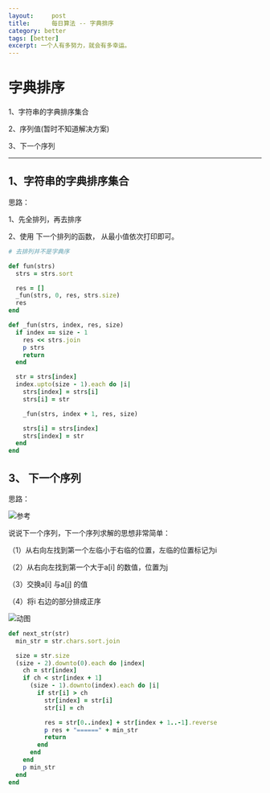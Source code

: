 ```yaml
---
layout:     post
title:      每日算法 -- 字典排序
category: better
tags: [better]
excerpt: 一个人有多努力，就会有多幸运。
---
```


字典排序
=======================================

1、字符串的字典排序集合

2、序列值(暂时不知道解决方案)

3、下一个序列

-----------------------------------

1、字符串的字典排序集合
-------------------------

思路：

  1、先全排列，再去排序

  2、使用 下一个排列的函数， 从最小值依次打印即可。

```ruby
# 去排列并不是字典序

def fun(strs)
  strs = strs.sort

  res = []
  _fun(strs, 0, res, strs.size)
  res
end

def _fun(strs, index, res, size)
  if index == size - 1
    res << strs.join
    p strs
    return
  end

  str = strs[index]
  index.upto(size - 1).each do |i|
    strs[index] = strs[i]
    strs[i] = str

    _fun(strs, index + 1, res, size)

    strs[i] = strs[index]
    strs[index] = str
  end
end
```

3、 下一个序列
------------------------------

思路：

![参考](https://blog.csdn.net/qq_33594380/article/details/82377923)

说说下一个序列，下一个序列求解的思想非常简单：

（1）从右向左找到第一个左临小于右临的位置，左临的位置标记为i

（2）从右向左找到第一个大于a[i] 的数值，位置为j

（3）交换a[i] 与a[j] 的值

（4）将i 右边的部分排成正序

![动图](https://hunzino1.github.io/assets/images/2019/better/2019_04/Next_Permutation.gif)

```ruby
def next_str(str)
  min_str = str.chars.sort.join

  size = str.size
  (size - 2).downto(0).each do |index|
    ch = str[index]
    if ch < str[index + 1]
      (size - 1).downto(index).each do |i|
        if str[i] > ch
          str[index] = str[i]
          str[i] = ch

          res = str[0..index] + str[index + 1..-1].reverse
          p res + "======" + min_str
          return
        end
      end
    end
    p min_str
  end
end
```
